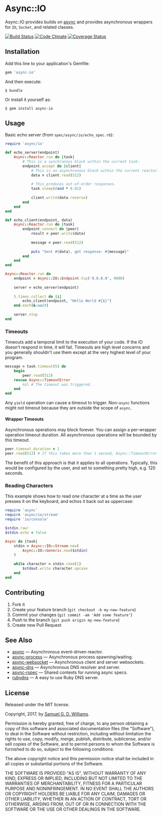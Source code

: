 # Async::IO

Async::IO provides builds on [async] and provides asynchronous wrappers for `IO`, `Socket`, and related classes.

[async]: https://github.com/socketry/async

[![Build Status](https://secure.travis-ci.org/socketry/async-io.svg)](http://travis-ci.org/socketry/async-io)
[![Code Climate](https://codeclimate.com/github/socketry/async-io.svg)](https://codeclimate.com/github/socketry/async-io)
[![Coverage Status](https://coveralls.io/repos/socketry/async-io/badge.svg)](https://coveralls.io/r/socketry/async-io)

## Installation

Add this line to your application's Gemfile:

```ruby
gem 'async-io'
```

And then execute:

	$ bundle

Or install it yourself as:

	$ gem install async-io

## Usage

Basic echo server (from `spec/async/io/echo_spec.rb`):

```ruby
require 'async/io'

def echo_server(endpoint)
	Async::Reactor.run do |task|
		# This is a synchronous block within the current task:
		endpoint.accept do |client|
			# This is an asynchronous block within the current reactor:
			data = client.read(512)
			
			# This produces out-of-order responses.
			task.sleep(rand * 0.01)
			
			client.write(data.reverse)
		end
	end
end

def echo_client(endpoint, data)
	Async::Reactor.run do |task|
		endpoint.connect do |peer|
			result = peer.write(data)
			
			message = peer.read(512)
			
			puts "Sent #{data}, got response: #{message}"
		end
	end
end

Async::Reactor.run do
	endpoint = Async::IO::Endpoint.tcp('0.0.0.0', 9000)
	
	server = echo_server(endpoint)
	
	5.times.collect do |i|
		echo_client(endpoint, "Hello World #{i}")
	end.each(&:wait)
	
	server.stop
end
```

### Timeouts

Timeouts add a temporal limit to the execution of your code. If the IO doesn't respond in time, it will fail. Timeouts are high level concerns and you generally shouldn't use them except at the very highest level of your program.

```ruby
message = task.timeout(5) do
	begin
		peer.read(512)
	rescue Async::TimeoutError
		nil # The timeout was triggered.
	end
end
```

Any `yield` operation can cause a timeout to trigger. Non-`async` functions might not timeout because they are outside the scope of `async`.

#### Wrapper Timeouts

Asynchronous operations may block forever. You can assign a per-wrapper operation timeout duration. All asynchronous operations will be bounded by this timeout.

```ruby
peer.timeout_duration = 1
peer.read(512) # If this takes more than 1 second, Async::TimeoutError will be raised.
```

The benefit of this approach is that it applies to all operations. Typically, this would be configured by the user, and set to something pretty high, e.g. 120 seconds.

### Reading Characters

This example shows how to read one character at a time as the user presses it on the keyboard, and echos it back out as uppercase:

```ruby
require 'async'
require 'async/io/stream'
require 'io/console'

$stdin.raw!
$stdin.echo = false

Async do |task|
	stdin = Async::IO::Stream.new(
		Async::IO::Generic.new($stdin)
	)
	
	while character = stdin.read(1)
		$stdout.write character.upcase
	end
end
```

## Contributing

1. Fork it
2. Create your feature branch (`git checkout -b my-new-feature`)
3. Commit your changes (`git commit -am 'Add some feature'`)
4. Push to the branch (`git push origin my-new-feature`)
5. Create new Pull Request

## See Also

- [async](https://github.com/socketry/async) — Asynchronous event-driven reactor.
- [async-process](https://github.com/socketry/async-process) — Asynchronous process spawning/waiting.
- [async-websocket](https://github.com/socketry/async-websocket) — Asynchronous client and server websockets.
- [async-dns](https://github.com/socketry/async-dns) — Asynchronous DNS resolver and server.
- [async-rspec](https://github.com/socketry/async-rspec) — Shared contexts for running async specs.
- [rubydns](https://github.com/ioquatix/rubydns) — A easy to use Ruby DNS server.

## License

Released under the MIT license.

Copyright, 2017, by [Samuel G. D. Williams](http://www.codeotaku.com/samuel-williams).

Permission is hereby granted, free of charge, to any person obtaining a copy
of this software and associated documentation files (the "Software"), to deal
in the Software without restriction, including without limitation the rights
to use, copy, modify, merge, publish, distribute, sublicense, and/or sell
copies of the Software, and to permit persons to whom the Software is
furnished to do so, subject to the following conditions:

The above copyright notice and this permission notice shall be included in
all copies or substantial portions of the Software.

THE SOFTWARE IS PROVIDED "AS IS", WITHOUT WARRANTY OF ANY KIND, EXPRESS OR
IMPLIED, INCLUDING BUT NOT LIMITED TO THE WARRANTIES OF MERCHANTABILITY,
FITNESS FOR A PARTICULAR PURPOSE AND NONINFRINGEMENT. IN NO EVENT SHALL THE
AUTHORS OR COPYRIGHT HOLDERS BE LIABLE FOR ANY CLAIM, DAMAGES OR OTHER
LIABILITY, WHETHER IN AN ACTION OF CONTRACT, TORT OR OTHERWISE, ARISING FROM,
OUT OF OR IN CONNECTION WITH THE SOFTWARE OR THE USE OR OTHER DEALINGS IN
THE SOFTWARE.
